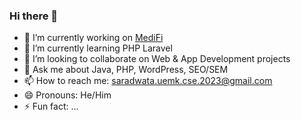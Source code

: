 ### Hi there 👋

<!--
**Saradwata-Bandyopadhyay/Saradwata-Bandyopadhyay** is a ✨ _special_ ✨ repository because its `README.md` (this file) appears on your GitHub profile.
Here are some ideas to get you started:
-->
- 🔭 I’m currently working on [MediFi](https://ieeexplore.ieee.org/document/9791747)
- 🌱 I’m currently learning PHP Laravel
- 👯 I’m looking to collaborate on Web & App Development projects
- 💬 Ask me about Java, PHP, WordPress, SEO/SEM
- 📫 How to reach me: saradwata.uemk.cse.2023@gmail.com
- 😄 Pronouns: He/Him
- ⚡ Fun fact: ...
